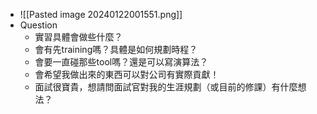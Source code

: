 * ![[Pasted image 20240122001551.png]]
* Question
	* 實習具體會做些什麼？
	* 會有先training嗎？具體是如何規劃時程？
	* 會要一直碰那些tool嗎？還是可以寫演算法？
	* 會希望我做出來的東西可以對公司有實際貢獻！
	* 面試很寶貴，想請問面試官對我的生涯規劃（或目前的修課）有什麼想法？